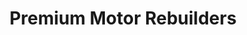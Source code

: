 ---
title: "Premium Motor Rebuilders"
url: /lloydminster/premium-motor-rebuilders/
shop: car repair
---